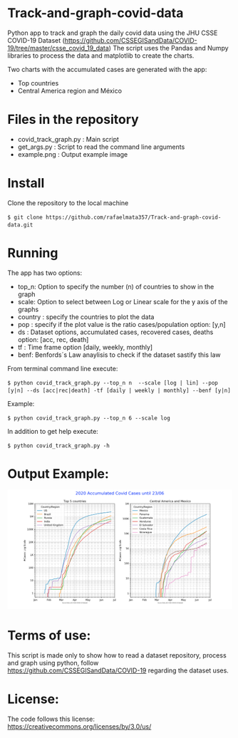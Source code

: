 # Track-and-graph-covid-data
Python app to track and graph the daily covid data using the JHU CSSE COVID-19 Dataset (https://github.com/CSSEGISandData/COVID-19/tree/master/csse_covid_19_data)
The script uses the Pandas and Numpy libraries to process the data and matplotlib to create the charts.

Two charts with the accumulated cases are generated with the app:
- Top countries 
- Central America region  and México 

# Files in the repository

- covid_track_graph.py  : Main script
- get_args.py : Script to read the command line arguments
- example.png : Output example image

# Install
Clone the repository to the local machine

`$ git clone https://github.com/rafaelmata357/Track-and-graph-covid-data.git`

# Running

The app has two options:
- top_n: Option to specify the number (n) of countries to show in the graph
- scale: Option to select between Log or Linear scale for the y axis of the graphs
- country : specify the countries to plot the data
- pop : specify if the plot value is the ratio cases/population option: [y,n]
- ds  : Dataset options, accumulated cases, recovered cases, deaths option: [acc, rec, death]
- tf  : Time frame option [daily, weekly, monthly]
- benf: Benfords´s Law anaylisis to check if the dataset sastify this law

From terminal command line execute:

`$ python covid_track_graph.py --top_n n  --scale [log | lin] --pop [y|n] --ds [acc|rec|death] -tf [daily | weekly | monthly] --benf [y|n] `

Example:

`$ python covid_track_graph.py --top_n 6 --scale log`

In addition to get help execute:

`$ python covid_track_graph.py -h `

# Output Example:

![Example](https://github.com/rafaelmata357/Track-and-graph-covid-data/blob/master/example.png)

# Terms of use:

This script is made only to show how to read a dataset repository, process and graph using python, follow https://github.com/CSSEGISandData/COVID-19 regarding the dataset uses. 

# License:

The code follows this license: https://creativecommons.org/licenses/by/3.0/us/
